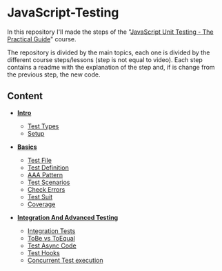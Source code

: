 # JavaScript-Testing

In this repository I'll made the steps of the
"[JavaScript Unit Testing - The Practical Guide](https://www.udemy.com/course/javascript-unit-testing-the-practical-guide)" course.

The repository is divided by the main topics, 
each one is divided by the different course steps/lessons (step is not equal to video).
Each step contains a readme with the explanation of the step and, 
if is change from the previous step, the new code.

## Content

- [**Intro**](./00%20-%20Intro/readme.md)
    - [Test Types](./00%20-%20Intro/readme.md#test-types)
    - [Setup](./00%20-%20Intro/readme.md#setup)

- [**Basics**](./01%20-%20Basics/readme.md)
    - [Test File](./01%20-%20Basics/readme.md#test-file)
    - [Test Definition](./01%20-%20Basics/readme.md#test-definition)
    - [AAA Pattern](./01%20-%20Basics/readme.md#aaa-pattern)
    - [Test Scenarios](./01%20-%20Basics/readme.md#test-scenarios)
    - [Check Errors](./01%20-%20Basics/readme.md#check-errors)
    - [Test Suit](./01%20-%20Basics/readme.md#test-suit)
    - [Coverage](./01%20-%20Basics/readme.md#coverage)

- [**Integration And Advanced Testing**](./02%20-%20Integration%20And%20Advanced%20Testing/readme.md)
    - [Integration Tests](./02%20-%20Integration%20And%20Advanced%20Testing/readme.md#integration-tests)
    - [ToBe vs ToEqual](./02%20-%20Integration%20And%20Advanced%20Testing/readme.md#tobe-vs-toequal)
    - [Test Async Code](./02%20-%20Integration%20And%20Advanced%20Testing/readme.md#test-async-code)
    - [Test Hooks](./02%20-%20Integration%20And%20Advanced%20Testing/readme.md#test-hooks)
    - [Concurrent Test execution](./02%20-%20Integration%20And%20Advanced%20Testing/readme.md#concurrent-test-execution)


